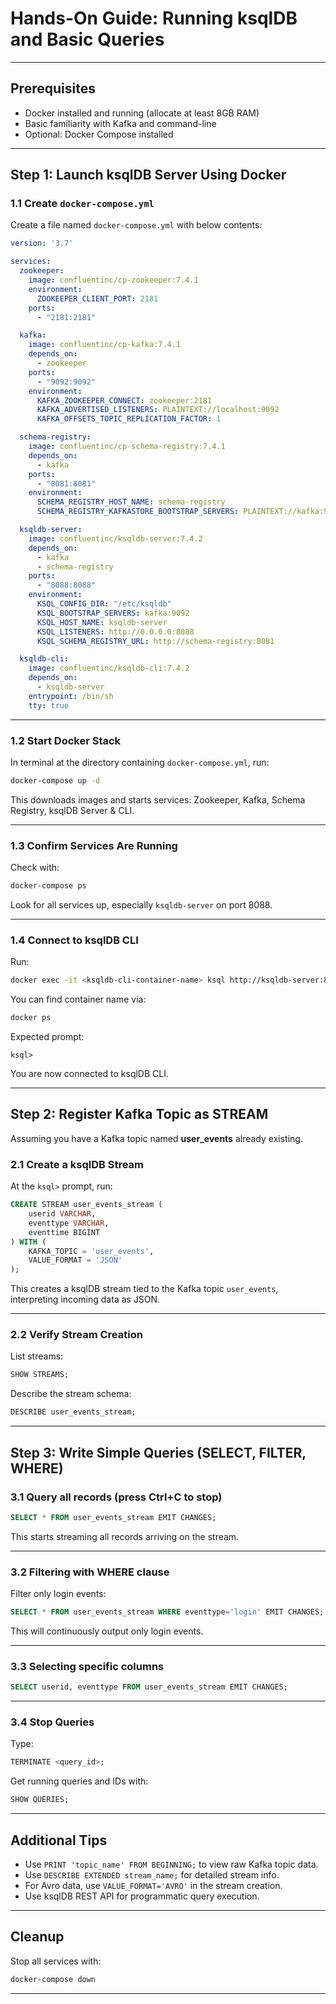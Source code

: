 # Hands-On Guide: Running ksqlDB and Basic Queries

***

## Prerequisites

- Docker installed and running (allocate at least 8GB RAM)
- Basic familiarity with Kafka and command-line
- Optional: Docker Compose installed

***

## Step 1: Launch ksqlDB Server Using Docker

### 1.1 Create `docker-compose.yml`

Create a file named `docker-compose.yml` with below contents:

```yaml
version: '3.7'

services:
  zookeeper:
    image: confluentinc/cp-zookeeper:7.4.1
    environment:
      ZOOKEEPER_CLIENT_PORT: 2181
    ports:
      - "2181:2181"

  kafka:
    image: confluentinc/cp-kafka:7.4.1
    depends_on:
      - zookeeper
    ports:
      - "9092:9092"
    environment:
      KAFKA_ZOOKEEPER_CONNECT: zookeeper:2181
      KAFKA_ADVERTISED_LISTENERS: PLAINTEXT://localhost:9092
      KAFKA_OFFSETS_TOPIC_REPLICATION_FACTOR: 1

  schema-registry:
    image: confluentinc/cp-schema-registry:7.4.1
    depends_on:
      - kafka
    ports:
      - "8081:8081"
    environment:
      SCHEMA_REGISTRY_HOST_NAME: schema-registry
      SCHEMA_REGISTRY_KAFKASTORE_BOOTSTRAP_SERVERS: PLAINTEXT://kafka:9092

  ksqldb-server:
    image: confluentinc/ksqldb-server:7.4.2
    depends_on:
      - kafka
      - schema-registry
    ports:
      - "8088:8088"
    environment:
      KSQL_CONFIG_DIR: "/etc/ksqldb"
      KSQL_BOOTSTRAP_SERVERS: kafka:9092
      KSQL_HOST_NAME: ksqldb-server
      KSQL_LISTENERS: http://0.0.0.0:8088
      KSQL_SCHEMA_REGISTRY_URL: http://schema-registry:8081

  ksqldb-cli:
    image: confluentinc/ksqldb-cli:7.4.2
    depends_on:
      - ksqldb-server
    entrypoint: /bin/sh
    tty: true
```

***

### 1.2 Start Docker Stack

In terminal at the directory containing `docker-compose.yml`, run:

```bash
docker-compose up -d
```

This downloads images and starts services: Zookeeper, Kafka, Schema Registry, ksqlDB Server & CLI.

***

### 1.3 Confirm Services Are Running

Check with:

```bash
docker-compose ps
```

Look for all services up, especially `ksqldb-server` on port 8088.

***

### 1.4 Connect to ksqlDB CLI

Run:

```bash
docker exec -it <ksqldb-cli-container-name> ksql http://ksqldb-server:8088
```

You can find container name via:

```bash
docker ps
```

Expected prompt:

```
ksql>
```

You are now connected to ksqlDB CLI.

***

## Step 2: Register Kafka Topic as STREAM

Assuming you have a Kafka topic named **user_events** already existing.

### 2.1 Create a ksqlDB Stream

At the `ksql>` prompt, run:

```sql
CREATE STREAM user_events_stream (
    userid VARCHAR,
    eventtype VARCHAR,
    eventtime BIGINT
) WITH (
    KAFKA_TOPIC = 'user_events',
    VALUE_FORMAT = 'JSON'
);
```

This creates a ksqlDB stream tied to the Kafka topic `user_events`, interpreting incoming data as JSON.

***

### 2.2 Verify Stream Creation

List streams:

```sql
SHOW STREAMS;
```

Describe the stream schema:

```sql
DESCRIBE user_events_stream;
```

***

## Step 3: Write Simple Queries (SELECT, FILTER, WHERE)

### 3.1 Query all records (press Ctrl+C to stop)

```sql
SELECT * FROM user_events_stream EMIT CHANGES;
```

This starts streaming all records arriving on the stream.

***

### 3.2 Filtering with WHERE clause

Filter only login events:

```sql
SELECT * FROM user_events_stream WHERE eventtype='login' EMIT CHANGES;
```

This will continuously output only login events.

***

### 3.3 Selecting specific columns

```sql
SELECT userid, eventtype FROM user_events_stream EMIT CHANGES;
```

***

### 3.4 Stop Queries

Type:

```sql
TERMINATE <query_id>;
```

Get running queries and IDs with:

```sql
SHOW QUERIES;
```

***

## Additional Tips

- Use `PRINT 'topic_name' FROM BEGINNING;` to view raw Kafka topic data.
- Use `DESCRIBE EXTENDED stream_name;` for detailed stream info.
- For Avro data, use `VALUE_FORMAT='AVRO'` in the stream creation.
- Use ksqlDB REST API for programmatic query execution.

***

## Cleanup

Stop all services with:

```bash
docker-compose down
```

***
